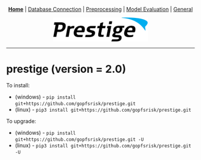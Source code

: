 <p align="center">
	<b><a href="README.md">Home</a></b> | <a href="doc/db_connection.md">Database Connection</a> | <a href="doc/preprocessing.md">Preprocessing</a> | <a href="doc/model_eval.md">Model Evaluation</a> | <a href="doc/general.md">General</a>
</p>



<p align="center"><img src="img/prestige_logo.png" alt="Prestige logo" width=50% height=50% /></p>

---
<h1>prestige (version = 2.0)</h1>

To install:
- (windows) - ```pip install git+https://github.com/gopfsrisk/prestige.git```
- (linux) - ```pip3 install git+https://github.com/gopfsrisk/prestige.git```

To upgrade:
- (windows) - ```pip install git+https://github.com/gopfsrisk/prestige.git -U```
- (linux) - ```pip3 install git+https://github.com/gopfsrisk/prestige.git -U```

